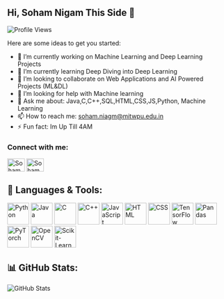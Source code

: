## Hi, Soham Nigam This Side 👋

![Profile Views](https://komarev.com/ghpvc/?username=Soham-commits&color=blue&style=flat-square)



  Here are some ideas to get you started:

- 🔭 I’m currently working on Machine Learning and Deep Learning Projects
- 🌱 I’m currently learning Deep Diving into Deep Learning 
- 👯 I’m looking to collaborate on Web Applications and AI Powered Projects (ML&DL)
- 🤔 I’m looking for help with Machine learning  
- 💬 Ask me about: Java,C,C++,SQL,HTML,CSS,JS,Python, Machine Learning
- 📫 How to reach me: soham.niagm@mitwpu.edu.in
- ⚡ Fun fact: Im Up Till 4AM

<h3 align="left">Connect with me:</h3>
<p align="left">
<a href="https://www.linkedin.com/in/soham-nigam-109b27282/" target="blank"><img align="center" src="https://raw.githubusercontent.com/rahuldkjain/github-profile-readme-generator/master/src/images/icons/Social/linked-in-alt.svg" alt="Soham Nigam" height="30" width="40" /></a>
<a href="https://www.instagram.com/4real.soham/?__pwa=1" target="blank"><img align="center" src="https://raw.githubusercontent.com/rahuldkjain/github-profile-readme-generator/master/src/images/icons/Social/instagram.svg" alt="Soham" height="30" width="40" /></a>

  ## 🚀 Languages & Tools:
<p>
    <img src="https://cdn.jsdelivr.net/gh/devicons/devicon/icons/python/python-original.svg" alt="Python" width="50" height="50"/>
    <img src="https://cdn.jsdelivr.net/gh/devicons/devicon/icons/java/java-original.svg" alt="Java" width="50" height="50"/>
    <img src="https://cdn.jsdelivr.net/gh/devicons/devicon/icons/c/c-original.svg" alt="C" width="50" height="50"/>
    <img src="https://cdn.jsdelivr.net/gh/devicons/devicon/icons/cplusplus/cplusplus-original.svg" alt="C++" width="50" height="50"/>
    <img src="https://cdn.jsdelivr.net/gh/devicons/devicon/icons/javascript/javascript-original.svg" alt="JavaScript" width="50" height="50"/>
    <img src="https://cdn.jsdelivr.net/gh/devicons/devicon/icons/html5/html5-original.svg" alt="HTML" width="50" height="50"/>
    <img src="https://cdn.jsdelivr.net/gh/devicons/devicon/icons/css3/css3-original.svg" alt="CSS" width="50" height="50"/>
    <img src="https://cdn.jsdelivr.net/gh/devicons/devicon/icons/tensorflow/tensorflow-original.svg" alt="TensorFlow" width="50" height="50"/>
    <img src="https://cdn.jsdelivr.net/gh/devicons/devicon/icons/pandas/pandas-original.svg" alt="Pandas" width="50" height="50"/>
    <img src="https://cdn.jsdelivr.net/gh/devicons/devicon/icons/pytorch/pytorch-original.svg" alt="PyTorch" width="50" height="50"/>
    <img src="https://opencv.org/wp-content/uploads/2020/07/OpenCV_logo_black-2.png" alt="OpenCV" width="50" height="50"/>
    <img src="https://upload.wikimedia.org/wikipedia/commons/0/05/Scikit_learn_logo_small.svg" alt="Scikit-Learn" width="50" height="50"/>
</p>


## 📊 GitHub Stats:
<p >
    <img src="https://github-readme-stats.vercel.app/api?username=Soham-commits&show_icons=true&theme=radical" alt="GitHub Stats" />
</p>
